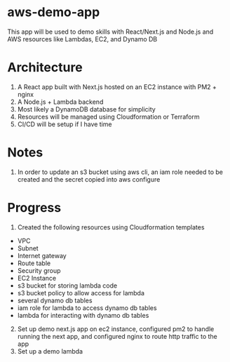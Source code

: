 # aws-demo-app
This app will be used to demo skills with React/Next.js and Node.js and AWS resources like Lambdas, EC2, and Dynamo DB

# Architecture
1. A React app built with Next.js hosted on an EC2 instance with PM2 + nginx
2. A Node.js + Lambda backend
3. Most likely a DynamoDB database for simplicity
4. Resources will be managed using Cloudformation or Terraform
5. CI/CD will be setup if I have time

# Notes
1. In order to update an s3 bucket using aws cli, an iam role needed to be created and the secret copied into aws configure

# Progress
1. Created the following resources using Cloudformation templates
- VPC
- Subnet
- Internet gateway
- Route table
- Security group
- EC2 Instance
- s3 bucket for storing lambda code
- s3 bucket policy to allow access for lambda
- several dynamo db tables
- iam role for lambda to access dynamo db tables
- lambda for interacting with dynamo db tables
2. Set up demo next.js app on ec2 instance, configured pm2 to handle running the next app, and configured nginx to route http traffic to the app
3. Set up a demo lambda
